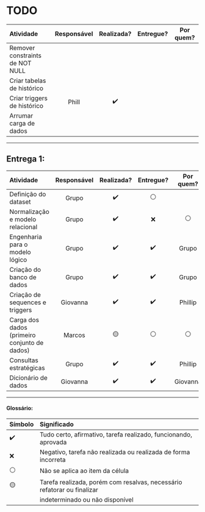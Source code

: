 # TODO
|Atividade|Responsável|Realizada?|Entregue?|Por quem?|
|:--------|:---------:|:--------:|:-------:|:-------:|
| Remover constraints de NOT NULL |  | | | |
| Criar tabelas de histórico |  | | | |
| Criar triggers de histórico | Phill | :heavy_check_mark: | | |
| Arrumar carga de dados | | | | |
___

## Entrega 1:
|Atividade|Responsável|Realizada?|Entregue?|Por quem?|
|:--------|:---------:|:--------:|:-------:|:-------:|
| Definição do dataset | Grupo | :heavy_check_mark: | :white_circle: | |
| Normalização e modelo relacional | Grupo | :heavy_check_mark: | :x: | :white_circle: |
| Engenharia para o modelo lógico | Grupo | :heavy_check_mark: | :heavy_check_mark: | Grupo |
| Criação do banco de dados | Grupo | :heavy_check_mark: | :heavy_check_mark: | Grupo |
| Criação de sequences e triggers | Giovanna | :heavy_check_mark: | :heavy_check_mark: | Phillip |
| Carga dos dados (primeiro conjunto de dados) | Marcos |  :yellow_circle:  | :white_circle: | :white_circle: |
| Consultas estratégicas | Grupo | :heavy_check_mark: | :heavy_check_mark: | Phillip |
| Dicionário de dados |  Giovanna  | :heavy_check_mark: | :heavy_check_mark: | Giovanna  |

___

#### Glossário:
| Símbolo | Significado |
|:--------|:-----------|
| :heavy_check_mark: | Tudo certo, afirmativo, tarefa realizado, funcionando, aprovada |
| :x:                | Negativo, tarefa não realizada ou realizada de forma incorreta|
| :white_circle:     | Não se aplica ao item da célula|
| :yellow_circle:    | Tarefa realizada, porém com resalvas, necessário refatorar ou finalizar|
| | indeterminado ou não disponível|
